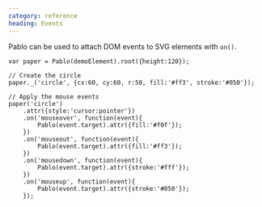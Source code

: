 ```yaml
---
category: reference
heading: Events
---
```



Pablo can be used to attach DOM events to SVG elements with `on()`.

    
    var paper = Pablo(demoElement).root({height:120});

    // Create the circle
    paper._('circle', {cx:60, cy:60, r:50, fill:'#ff3', stroke:'#050'});

    // Apply the mouse events
    paper('circle')
        .attr({style:'cursor:pointer'})
        .on('mouseover', function(event){
            Pablo(event.target).attr({fill:'#f0f'});
        })
        .on('mouseout', function(event){
            Pablo(event.target).attr({fill:'#ff3'});
        })
        .on('mousedown', function(event){
            Pablo(event.target).attr({stroke:'#fff'});
        })
        .on('mouseup', function(event){
            Pablo(event.target).attr({stroke:'#050'});
        });